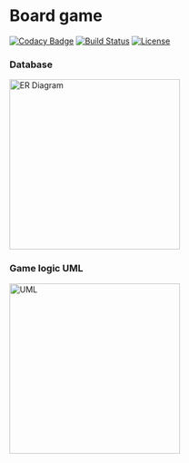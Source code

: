 # Board game
[![Codacy Badge](https://api.codacy.com/project/badge/Grade/a5d8e1a6805f4028ad9599d295644dc0)](https://app.codacy.com/app/sdima11101/Monopoly?utm_source=github.com&utm_medium=referral&utm_content=DimaStoyanov/Monopoly&utm_campaign=badger)
[![Build Status](https://travis-ci.com/DimaStoyanov/Monopoly.svg?token=en9NkkdFCMtXssrvxGvM&branch=master)](https://travis-ci.com/DimaStoyanov/Monopoly)
[![License](http://img.shields.io/:license-mit-blue.svg)](https://github.com/DimaStoyanov/Monopoly/blob/master/LICENSE)

### Database
<img alt="ER Diagram" height="300px" src="https://pp.userapi.com/c834402/v834402846/e6290/bqQkhWuxJQ0.jpg">  

### Game logic UML
<img alt="UML" height="300px" src="https://sun9-7.userapi.com/c840624/v840624241/647ab/oIPV8S-nN-E.jpg">